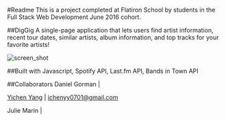 #Readme
This is a project completed at Flatiron School by students in the Full Stack Web Development June 2016 cohort.

##DigGig
A single-page application that lets users find artist information, recent tour dates, similar artists, album information, and top tracks for your favorite artists!

![screen_shot](http://g.recordit.co/ftNkbR0XJ4.gif)

##Built with
Javascript, Spotify API, Last.fm API, Bands in Town API

##Collaborators
Daniel Gorman | 

[Yichen Yang](https://github.com/yicheny001/) | ichenyy0701@gmail.com

Julie Marin |
